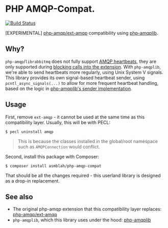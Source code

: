 # PHP AMQP-Compat.

[![Build Status](https://github.com/asmblah/php-amqp-compat/workflows/CI/badge.svg)](https://github.com/asmblah/php-amqp-compat/actions?query=workflow%3ACI)

[EXPERIMENTAL] [php-amqp/ext-amqp]() compatibility using [php-amqplib]().

## Why?
`php-amqp`/`librabbitmq` does not fully support [AMQP heartbeats](), they are only supported during [blocking calls into the extension](https://github.com/php-amqp/php-amqp/tree/v1.11.0#persistent-connection).
With `php-amqplib`, we're able to send heartbeats more regularly, using Unix System V signals.
This library provides its own signal-based heartbeat sender, using `pcntl_async_signals(...)`
to allow for more frequent heartbeat handling, based on the logic in [php-amqplib's sender implementation]().

## Usage
First, remove `ext-amqp` - it cannot be used at the same time as this compatibility layer.
Usually, this will be with PECL:

```shell
$ pecl uninstall amqp
```

> This is because the classes installed in the global/root namespace such as `AMQPConnection`
> would conflict. 

Second, install this package with Composer:

```shell
$ composer install asmblah/php-amqp-compat
```

That should be all the changes required - this userland library is designed as a drop-in replacement.

## See also

- The original php-amqp extension that this compatibility layer replaces: [php-amqp/ext-amqp]()
- `php-amqplib`, which this library uses under the hood: [php-amqplib]()

[php-amqp/ext-amqp]: https://github.com/php-amqp/php-amqp
[php-amqplib]: https://github.com/php-amqplib/php-amqplib
[php-amqplib's sender implementation]: https://github.com/php-amqplib/php-amqplib/blob/v3.5.4/PhpAmqpLib/Connection/Heartbeat/PCNTLHeartbeatSender.php
[AMQP heartbeats]: https://www.rabbitmq.com/heartbeats.html
